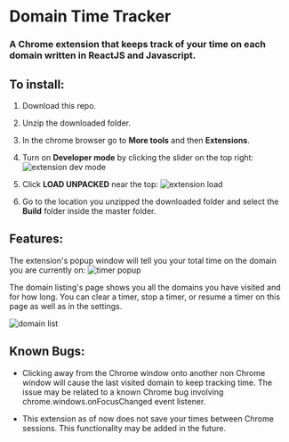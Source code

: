 # Domain Time Tracker
### A Chrome extension that keeps track of your time on each domain written in ReactJS and Javascript.

## To install:

1. Download this repo.

2. Unzip the downloaded folder.

3. In the chrome browser go to **More tools** and then **Extensions**.

4. Turn on **Developer mode** by clicking the slider on the top right:
![extension dev mode](https://user-images.githubusercontent.com/6424086/40699649-6804e5c6-638a-11e8-8f68-2db3e6cdbf13.png)

5. Click **LOAD UNPACKED** near the top:
![extension load](https://user-images.githubusercontent.com/6424086/40699651-6996a28a-638a-11e8-9459-6e8bf4e05389.png)

6. Go to the location you unzipped the downloaded folder and select the **Build** folder 
   inside the master folder.

## Features:

The extension's popup window will tell you your total time on the domain you are currently on:
![timer popup](https://user-images.githubusercontent.com/6424086/40738534-b4f9925a-63f8-11e8-964f-78f23edc1fdf.png)

The domain listing's page shows you all the domains you have visited and for how long.
You can clear a timer, stop a timer, or resume a timer on this page as well as in the settings.

![domain list](https://user-images.githubusercontent.com/6424086/40738537-b60b8306-63f8-11e8-80f9-6052d73e0341.png)

## Known Bugs:
- Clicking away from the Chrome window onto another non Chrome window will cause the last
  visited domain to keep tracking time. The issue may be related to a known Chrome bug
  involving chrome.windows.onFocusChanged event listener.
  
- This extension as of now does not save your times between Chrome sessions. This 
  functionality may be added in the future.
